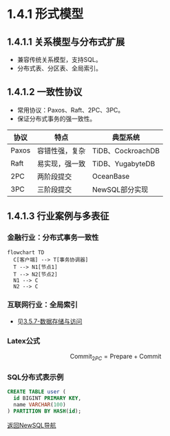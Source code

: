 # 1.4.1 形式模型

## 1.4.1.1 关系模型与分布式扩展
- 兼容传统关系模型，支持SQL。
- 分布式表、分区表、全局索引。

## 1.4.1.2 一致性协议
- 常用协议：Paxos、Raft、2PC、3PC。
- 保证分布式事务的强一致性。

| 协议 | 特点 | 典型系统 |
|------|------|----------|
| Paxos | 容错性强，复杂 | TiDB、CockroachDB |
| Raft  | 易实现，强一致 | TiDB、YugabyteDB |
| 2PC   | 两阶段提交 | OceanBase |
| 3PC   | 三阶段提交 | NewSQL部分实现 |

## 1.4.1.3 行业案例与多表征

### 金融行业：分布式事务一致性
```mermaid
flowchart TD
  C[客户端] --> T[事务协调器]
  T --> N1[节点1]
  T --> N2[节点2]
  N1 --> C
  N2 --> C
```

### 互联网行业：全局索引
- 见[3.5.7-数据存储与访问](../../3-数据模型与算法/3.5-数据分析与ETL/3.5.7-数据存储与访问.md)

### Latex公式
$$
\text{Commit}_{2PC} = \text{Prepare} + \text{Commit}
$$

### SQL分布式表示例
```sql
CREATE TABLE user (
  id BIGINT PRIMARY KEY,
  name VARCHAR(100)
) PARTITION BY HASH(id);
```

[返回NewSQL导航](README.md) 